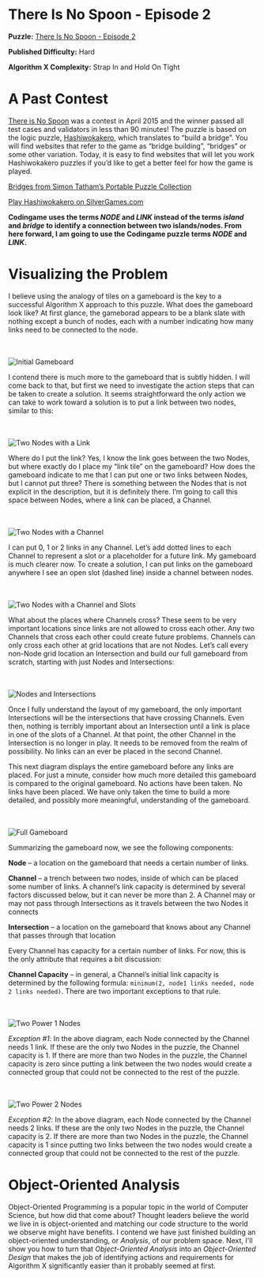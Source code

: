 # There Is No Spoon - Episode 2

__Puzzle:__ [There Is No Spoon - Episode 2](https://www.codingame.com/training/hard/there-is-no-spoon-episode-2)

__Published Difficulty:__ Hard

__Algorithm X Complexity:__ Strap In and Hold On Tight

# A Past Contest

[There is No Spoon]( https://www.codingame.com/contests/there-is-no-spoon/leaderboard) was a contest in April 2015 and the winner passed all test cases and validators in less than 90 minutes! The puzzle is based on the logic puzzle, [Hashiwokakero]( https://en.wikipedia.org/wiki/Hashiwokakero), which translates to “build a bridge”. You will find websites that refer to the game as “bridge building”, “bridges” or some other variation. Today, it is easy to find websites that will let you work Hashiwokakero puzzles if you’d like to get a better feel for how the game is played.

[Bridges from Simon Tatham’s Portable Puzzle Collection]( https://www.chiark.greenend.org.uk/~sgtatham/puzzles/js/bridges.html)

[Play Hashiwokakero on SilverGames.com]( https://www.silvergames.com/en/hashiwokakero)

__Codingame uses the terms _NODE_ and _LINK_ instead of the terms _island_ and _bridge_ to identify a connection between two islands/nodes. From here forward, I am going to use the Codingame puzzle terms _NODE_ and _LINK_.__

# Visualizing the Problem

I believe using the analogy of tiles on a gameboard is the key to a successful Algorithm X approach to this puzzle. What does the gameboard look like? At first glance, the gameborad appears to be a blank slate with nothing except a bunch of nodes, each with a number indicating how many links need to be connected to the node.

<BR><BR>
![Initial Gameboard](Nodes.png)
<BR>

I contend there is much more to the gameboard that is subtly hidden. I will come back to that, but first we need to investigate the action steps that can be taken to create a solution. It seems straightforward the only action we can take to work toward a solution is to put a link between two nodes, similar to this:

<BR><BR>
![Two Nodes with a Link](TwoNodesOneLink.png)
<BR>

Where do I put the link? Yes, I know the link goes between the two Nodes, but where exactly do I place my “link tile” on the gameboard? How does the gameboard indicate to me that I can put one or two links between Nodes, but I cannot put three? There is something between the Nodes that is not explicit in the description, but it is definitely there. I’m going to call this space between Nodes, where a link can be placed, a Channel.

<BR><BR>
![Two Nodes with a Channel](TwoNodesOneChannel.png)
<BR>

I can put 0, 1 or 2 links in any Channel. Let’s add dotted lines to each Channel to represent a slot or a placeholder for a future link. My gameboard is much clearer now. To create a solution, I can put links on the gameboard anywhere I see an open slot (dashed line) inside a channel between nodes.

<BR><BR>
![Two Nodes with a Channel and Slots](TwoNodesOneChannelWithSlots.png)
<BR>

What about the places where Channels cross? These seem to be very important locations since links are not allowed to cross each other. Any two Channels that cross each other could create future problems. Channels can only cross each other at grid locations that are not Nodes. Let’s call every non-Node grid location an Intersection and build our full gameboard from scratch, starting with just Nodes and Intersections:

<BR><BR>
![Nodes and Intersections](NodesAndIntersections.png)
<BR>

Once I fully understand the layout of my gameboard, the only important Intersections will be the intersections that have crossing Channels. Even then, nothing is terribly important about an Intersection until a link is place in one of the slots of a Channel. At that point, the other Channel in the Intersection is no longer in play. It needs to be removed from the realm of possibility. No links can an ever be placed in the second Channel.

This next diagram displays the entire gameboard before any links are placed. For just a minute, consider how much more detailed this gameboard is compared to the original gameboard. No actions have been taken. No links have been placed. We have only taken the time to build a more detailed, and possibly more meaningful, understanding of the gameboard.

<BR><BR>
![Full Gameboard](FullGameboard.png)
<BR>

Summarizing the gameboard now, we see the following components:

__Node__ – a location on the gameboard that needs a certain number of links.

__Channel__ – a trench between two nodes, inside of which can be placed some number of links. A channel’s link capacity is determined by several factors discussed below, but it can never be more than 2. A Channel may or may not pass through Intersections as it travels between the two Nodes it connects

__Intersection__ – a location on the gameboard that knows about any Channel that passes through that location

Every Channel has capacity for a certain number of links. For now, this is the only attribute that requires a bit discussion:

__Channel Capacity__ – in general, a Channel’s initial link capacity is determined by the following formula: `minimum(2, node1 links needed, node 2 links needed)`. There are two important exceptions to that rule.


<BR><BR>
![Two Power 1 Nodes](TwoPower1Nodes.png)
<BR>

_Exception #1_: In the above diagram, each Node connected by the Channel needs 1 link. If these are the only two Nodes in the puzzle, the Channel capacity is 1. If there are more than two Nodes in the puzzle, the Channel capacity is zero since putting a link between the two nodes would create a connected group that could not be connected to the rest of the puzzle.

<BR><BR>
![Two Power 2 Nodes](TwoPower2Nodes.png)
<BR>

_Exception #2_: In the above diagram, each Node connected by the Channel needs 2 links. If these are the only two Nodes in the puzzle, the Channel capacity is 2. If there are more than two Nodes in the puzzle, the Channel capacity is 1 since putting two links between the two nodes would create a connected group that could not be connected to the rest of the puzzle.

# Object-Oriented Analysis

Object-Oriented Programming is a popular topic in the world of Computer Science, but how did that come about? Thought leaders believe the world we live in is object-oriented and matching our code structure to the world we observe might have benefits. I contend we have just finished building an object-oriented understanding, or _Analysis_, of our problem space. Next, I'll show you how to turn that _Object-Oriented Analysis_ into an _Object-Oriented Design_ that makes the job of identifying actions and requirements for Algorithm X significantly easier than it probably seemed at first.
